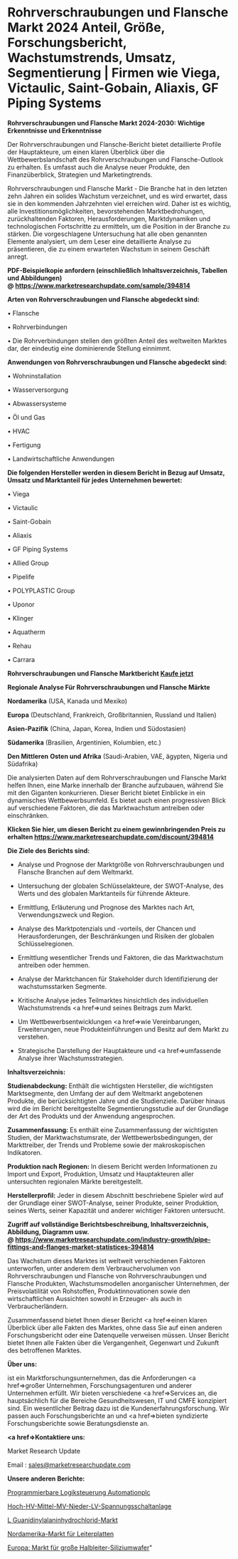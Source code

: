 # Rohrverschraubungen und Flansche Markt 2024 Anteil, Größe, Forschungsbericht, Wachstumstrends, Umsatz, Segmentierung | Firmen wie Viega, Victaulic, Saint-Gobain, Aliaxis, GF Piping Systems

<strong>Rohrverschraubungen und Flansche Markt 2024-2030: Wichtige Erkenntnisse und Erkenntnisse</strong>

Der Rohrverschraubungen und Flansche-Bericht bietet detaillierte Profile der Hauptakteure, um einen klaren Überblick über die Wettbewerbslandschaft des Rohrverschraubungen und Flansche-Outlook zu erhalten. Es umfasst auch die Analyse neuer Produkte, den Finanzüberblick, Strategien und Marketingtrends.

Rohrverschraubungen und Flansche Markt - Die Branche hat in den letzten zehn Jahren ein solides Wachstum verzeichnet, und es wird erwartet, dass sie in den kommenden Jahrzehnten viel erreichen wird. Daher ist es wichtig, alle Investitionsmöglichkeiten, bevorstehenden Marktbedrohungen, zurückhaltenden Faktoren, Herausforderungen, Marktdynamiken und technologischen Fortschritte zu ermitteln, um die Position in der Branche zu stärken. Die vorgeschlagene Untersuchung hat alle oben genannten Elemente analysiert, um dem Leser eine detaillierte Analyse zu präsentieren, die zu einem erwarteten Wachstum in seinem Geschäft anregt.

<strong><b>PDF-Beispielkopie anfordern (einschließlich Inhaltsverzeichnis, Tabellen und Abbildungen) @ </b></strong><strong><a href=https://www.marketresearchupdate.com/sample/394814><strong>https://www.marketresearchupdate.com/sample/394814</u></a></strong></strong>

<strong>Arten von Rohrverschraubungen und Flansche abgedeckt sind:</strong>

• Flansche

• Rohrverbindungen

• Die Rohrverbindungen stellen den größten Anteil des weltweiten Marktes dar, der eindeutig eine dominierende Stellung einnimmt.

<strong>Anwendungen von Rohrverschraubungen und Flansche abgedeckt sind:</strong>

• Wohninstallation

• Wasserversorgung

• Abwassersysteme

• Öl und Gas

• HVAC

• Fertigung

• Landwirtschaftliche Anwendungen

<strong>Die folgenden Hersteller werden in diesem Bericht in Bezug auf Umsatz, Umsatz und Marktanteil für jedes Unternehmen bewertet:</strong>

• Viega

• Victaulic

• Saint-Gobain

• Aliaxis

• GF Piping Systems

• Allied Group

• Pipelife

• POLYPLASTIC Group

• Uponor

• Klinger

• Aquatherm

• Rehau

• Carrara

<strong>Rohrverschraubungen und Flansche Marktbericht <a href=https://www.marketresearchupdate.com/buynow/394814>Kaufe jetzt</a></strong>

<strong>Regionale Analyse Für Rohrverschraubungen und Flansche Märkte</strong>

<strong>Nordamerika</strong> (USA, Kanada und Mexiko)

<strong>Europa</strong> (Deutschland, Frankreich, Großbritannien, Russland und Italien)

<strong>Asien-Pazifik</strong> (China, Japan, Korea, Indien und Südostasien)

<strong>Südamerika</strong> (Brasilien, Argentinien, Kolumbien, etc.)

<strong>Den Mittleren</strong> <strong>Osten und Afrika</strong> (Saudi-Arabien, VAE, ägypten, Nigeria und Südafrika)

Die analysierten Daten auf dem Rohrverschraubungen und Flansche Markt helfen Ihnen, eine Marke innerhalb der Branche aufzubauen, während Sie mit den Giganten konkurrieren. Dieser Bericht bietet Einblicke in ein dynamisches Wettbewerbsumfeld. Es bietet auch einen progressiven Blick auf verschiedene Faktoren, die das Marktwachstum antreiben oder einschränken.

<strong>Klicken Sie hier, um diesen Bericht zu einem gewinnbringenden Preis zu erhalten
</strong><strong><a href=https://www.marketresearchupdate.com/discount/394814>https://www.marketresearchupdate.com/discount/394814</b></u></strong></a>

<strong>Die Ziele des Berichts sind:</strong>

- Analyse und Prognose der Marktgröße von Rohrverschraubungen und Flansche Branchen auf dem Weltmarkt.

- Untersuchung der globalen Schlüsselakteure, der SWOT-Analyse, des Werts und des globalen Marktanteils für führende Akteure.

- Ermittlung, Erläuterung und Prognose des Marktes nach Art, Verwendungszweck und Region.

- Analyse des Marktpotenzials und -vorteils, der Chancen und Herausforderungen, der Beschränkungen und Risiken der globalen Schlüsselregionen.

- Ermittlung wesentlicher Trends und Faktoren, die das Marktwachstum antreiben oder hemmen.

- Analyse der Marktchancen für Stakeholder durch Identifizierung der wachstumsstarken Segmente.

- Kritische Analyse jedes Teilmarktes hinsichtlich des individuellen Wachstumstrends <a href=>und</a> seines Beitrags zum Markt.

- Um Wettbewerbsentwicklungen <a href=>wie</a> Vereinbarungen, Erweiterungen, neue Produkteinführungen und Besitz auf dem Markt zu verstehen.

- Strategische Darstellung der Hauptakteure und <a href=>umfas</a>sende Analyse ihrer Wachstumsstrategien.

<strong>Inhaltsverzeichnis:</strong>

<strong>Studienabdeckung:</strong> Enthält die wichtigsten Hersteller, die wichtigsten Marktsegmente, den Umfang der auf dem Weltmarkt angebotenen Produkte, die berücksichtigten Jahre und die Studienziele. Darüber hinaus wird die im Bericht bereitgestellte Segmentierungsstudie auf der Grundlage der Art des Produkts und der Anwendung angesprochen.

<strong>Zusammenfassung:</strong> Es enthält eine Zusammenfassung der wichtigsten Studien, der Marktwachstumsrate, der Wettbewerbsbedingungen, der Markttreiber, der Trends und Probleme sowie der makroskopischen Indikatoren.

<strong>Produktion nach Regionen:</strong> In diesem Bericht werden Informationen zu Import und Export, Produktion, Umsatz und Hauptakteuren aller untersuchten regionalen Märkte bereitgestellt.

<strong>Herstellerprofil:</strong> Jeder in diesem Abschnitt beschriebene Spieler wird auf der Grundlage einer SWOT-Analyse, seiner Produkte, seiner Produktion, seines Werts, seiner Kapazität und anderer wichtiger Faktoren untersucht.

<strong><b>Zugriff auf vollständige Berichtsbeschreibung, Inhaltsverzeichnis, Abbildung, Diagramm usw. @ </b></strong><strong><a href=https://www.marketresearchupdate.com/industry-growth/pipe-fittings-and-flanges-market-statistices-394814>https://www.marketresearchupdate.com/industry-growth/pipe-fittings-and-flanges-market-statistices-394814</a></strong>

Das Wachstum dieses Marktes ist weltweit verschiedenen Faktoren unterworfen, unter anderem dem Verbrauchervolumen von Rohrverschraubungen und Flansche von Rohrverschraubungen und Flansche Produkten, Wachstumsmodellen anorganischer Unternehmen, der Preisvolatilität von Rohstoffen, Produktinnovationen sowie den wirtschaftlichen Aussichten sowohl in Erzeuger- als auch in Verbraucherländern.

Zusammenfassend bietet Ihnen dieser Bericht <a href=>einen</a> klaren Überblick über alle Fakten des Marktes, ohne dass Sie auf einen anderen Forschungsbericht oder eine Datenquelle verweisen müssen. Unser Bericht bietet Ihnen alle Fakten über die Vergangenheit, Gegenwart und Zukunft des betroffenen Marktes.

<strong>Über uns:</strong>

 ist ein Marktforschungsunternehmen, das die Anforderungen <a href=>großer</a> Unternehmen, Forschungsagenturen und anderer Unternehmen erfüllt. Wir bieten verschiedene <a href=>Services</a> an, die hauptsächlich für die Bereiche Gesundheitswesen, IT und CMFE konzipiert sind. Ein wesentlicher Beitrag dazu ist die Kundenerfahrungsforschung. Wir passen auch Forschungsberichte an und <a href=>bieten</a> syndizierte Forschungsberichte sowie Beratungsdienste an.

<strong><a href=>Kontaktiere uns:</a></strong>

Market Research Update

Email : sales@marketresearchupdate.com

<strong>Unsere anderen Berichte:</strong>

<a href=https://www.linkedin.com/pulse/programmable-logic-controller-automationplc>Programmierbare Logiksteuerung Automationplc</a>

<a href=https://www.linkedin.com/pulse/high-hv-medium-mv-low-lv-voltage-switchgear>Hoch-HV-Mittel-MV-Nieder-LV-Spannungsschaltanlage</a>

<a href=https://www.linkedin.com/pulse/l-guanidinylalanine-hydrochloride-market-research>L Guanidinylalaninhydrochlorid-Markt</a>

<a href=https://www.linkedin.com/pulse/north-america-pcb-printed-circuit-board-market>Nordamerika-Markt für Leiterplatten</a>

<a href=https://www.linkedin.com/pulse/europe-semiconductor-large-silicon-wafer-market-upcoming>Europa: Markt für große Halbleiter-Siliziumwafer</a>"
